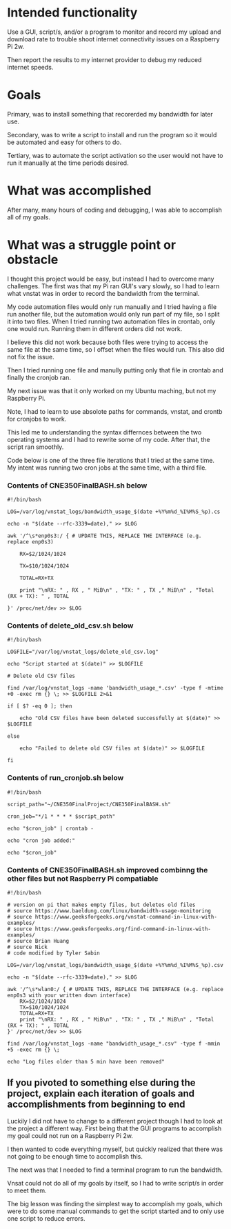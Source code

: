 # Intended functionality

Use a GUI, script/s, and/or a program to monitor and record my upload and download rate to trouble shoot internet connectivity issues on a Raspberry Pi 2w.

Then report the results to my internet provider to debug my reduced internet speeds. 

# Goals

Primary, was to install something that recorerded my bandwidth for later use.

Secondary, was to write a script to install and run the program so it would be automated and easy for others to do.

Tertiary, was to automate the script activation so the user would not have to run it manually at the time periods desired.

#  What was accomplished

After many, many hours of coding and debugging, I was able to accomplish all of my goals.

#  What was a struggle point or obstacle

I thought this project would be easy, but instead I had to overcome many challenges. 
The first was that my Pi ran GUI's vary slowly, so I had to learn what vnstat was in order to record the bandwidth from the terminal.

My code automation files would only run manually and I tried having a file run another file, but the automation would only run part of my file, so I split it into two files. When I tried running two automation files in crontab, only one would run. Running them in different orders did not work.

I believe this did not work because both files were trying to access the same file at the same time, so I offset when the files would run. This also did not fix the issue.

Then I tried running one file and manully putting only that file in crontab and finally the cronjob ran.

My next issue was that it only worked on my Ubuntu maching, but not my Raspberry Pi.

Note, I had to learn to use absolote paths for commands, vnstat, and crontb for cronjobs to work.

This led me to understanding the syntax differnces between the two operating systems and I had to rewrite some of my code. 
After that, the script ran smoothly.

Code below is one of the three file iterations that I tried at the same time. My intent was running two cron jobs at the same time, with a third file.

### Contents of CNE350FinalBASH.sh below

```
#!/bin/bash

LOG=/var/log/vnstat_logs/bandwidth_usage_$(date +%Y%m%d_%I%M%S_%p).cs

echo -n "$(date --rfc-3339=date)," >> $LOG

awk '/^\s*enp0s3:/ { # UPDATE THIS, REPLACE THE INTERFACE (e.g. replace enp0s3)

    RX=$2/1024/1024

    TX=$10/1024/1024

    TOTAL=RX+TX

    print "\nRX: " , RX , " MiB\n" , "TX: " , TX ," MiB\n" , "Total (RX + TX): " , TOTAL

}' /proc/net/dev >> $LOG
```

### Contents of delete_old_csv.sh below

```
#!/bin/bash

LOGFILE="/var/log/vnstat_logs/delete_old_csv.log"

echo "Script started at $(date)" >> $LOGFILE

# Delete old CSV files

find /var/log/vnstat_logs -name 'bandwidth_usage_*.csv' -type f -mtime +0 -exec rm {} \; >> $LOGFILE 2>&1

if [ $? -eq 0 ]; then

    echo "Old CSV files have been deleted successfully at $(date)" >> $LOGFILE

else

    echo "Failed to delete old CSV files at $(date)" >> $LOGFILE

fi
```

### Contents of run_cronjob.sh below

```
#!/bin/bash

script_path="~/CNE350FinalProject/CNE350FinalBASH.sh"

cron_job="*/1 * * * * $script_path"

echo "$cron_job" | crontab -

echo "cron job added:"

echo "$cron_job"
```

### Contents of CNE350FinalBASH.sh improved combinng the other files but not Raspberry Pi compatiable

```
#!/bin/bash

# version on pi that makes empty files, but deletes old files
# source https://www.baeldung.com/linux/bandwidth-usage-monitoring
# source https://www.geeksforgeeks.org/vnstat-command-in-linux-with-examples/
# source https://www.geeksforgeeks.org/find-command-in-linux-with-examples/
# source Brian Huang
# source Nick
# code modified by Tyler Sabin

LOG=/var/log/vnstat_logs/bandwidth_usage_$(date +%Y%m%d_%I%M%S_%p).csv

echo -n "$(date --rfc-3339=date)," >> $LOG

awk '/^\s*wlan0:/ { # UPDATE THIS, REPLACE THE INTERFACE (e.g. replace enp0s3 with your written down interface)
    RX=$2/1024/1024
    TX=$10/1024/1024
    TOTAL=RX+TX
    print "\nRX: " , RX , " MiB\n" , "TX: " , TX ," MiB\n" , "Total (RX + TX): " , TOTAL
}' /proc/net/dev >> $LOG

find /var/log/vnstat_logs -name "bandwidth_usage_*.csv" -type f -mmin +5 -exec rm {} \;

echo "Log files older than 5 min have been removed"
```

## If you pivoted to something else during the project, explain each iteration of goals and accomplishments from beginning to end

Luckily I did not have to change to a different project though I had to look at the project a different way. First being that the GUI programs to accomplish my goal could not run on a Raspberry Pi 2w.

I then wanted to code everything myself, but quickly realized that there was not going to be enough time to accomplish this.

The next was that I needed to find a terminal program to run the bandwidth.

Vnsat could not do all of my goals by itself, so I had to write script/s in order to meet them. 

The big lesson was finding the simplest way to accomplish my goals, which were to do some manual commands to get the script started and to only use one script to reduce errors.

